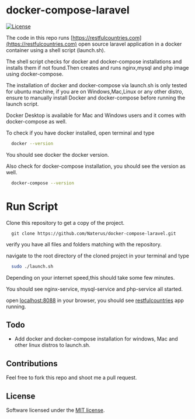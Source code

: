 # docker-compose-laravel
<p align="center">

<a href="https://github.com/Naterus/restful-countries/blob/main/LICENSE"><img src="https://restfulcountries.com/assets/images/license-mit.svg" alt="License"></a>
</p>

The code in this repo runs [https://restfulcountries.com](https://restfulcountries.com) open source laravel application in a docker container using a shell script (launch.sh).


The shell script checks for docker and docker-compose installations and installs them if not found.Then creates and runs nginx,mysql and php image using docker-compose.

The installation of docker and docker-compose via launch.sh is only tested for ubuntu machine, if you are on Windows,Mac,Linux or any other distro, ensure to manually install Docker and docker-compose before running the launch script.

Docker Desktop is available for Mac and Windows users and it comes with docker-compose as well.

To  check if you have docker installed, open terminal and type
```bash
  docker --version
```
You should see docker the docker version.

Also check for docker-compose installation, you should see the version as well.
```bash
  docker-compose --version
```

# Run Script
Clone this repository to get a copy of the project.

```angular2html
  git clone https://github.com/Naterus/docker-compose-laravel.git
```

verify you have all files and folders matching with the repository.

navigate to the root directory of the cloned project in your terminal and type

```bash
  sudo ./launch.sh
```
Depending on your internet speed,this should take some few minutes.

You should see nginx-service, mysql-service and php-service all started.

open [localhost:8088](localhost:8088) in your browser, you should see [restfulcountries](https://restfulcountries.com) app running.

## Todo
- Add docker and docker-compose installation for windows, Mac and other linux distros to launch.sh.

## Contributions
Feel free to fork this repo and shoot me a pull request.

## License

Software licensed under the [MIT license](https://opensource.org/licenses/MIT).